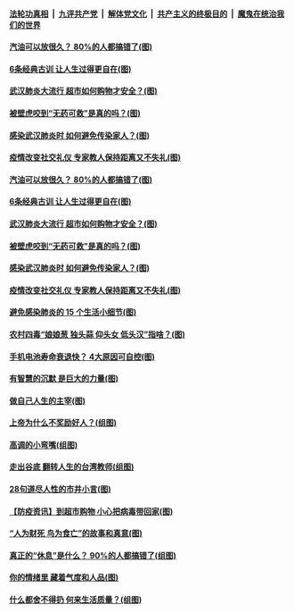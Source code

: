 ####  [法轮功真相](../../../../basic/blob/master/README.md?t=04150830) &nbsp;|&nbsp; [九评共产党](../../../../9ping.md/blob/master/README.md?t=04150830) &nbsp;|&nbsp; [解体党文化](../../../../jtdwh.md/blob/master/README.md?t=04150830)  &nbsp;|&nbsp; [共产主义的终极目的](../../../../gczydzjmd.md/blob/master/README.md?t=04150830) &nbsp;|&nbsp; [魔鬼在统治我们的世界](../../../../mgztzwmdsj.md/blob/master/README.md?t=04150830) 

#### [汽油可以放很久？ 80%的人都搞错了(图)](../pages/p8/929697.md?t=04150830) 

#### [6条经典古训 让人生过得更自在(图)](../pages/p8/929196.md?t=04150830) 

#### [武汉肺炎大流行 超市如何购物才安全？(图)](../pages/p8/929743.md?t=04150830) 

#### [被壁虎咬到“无药可救”是真的吗？(图)](../pages/p8/929619.md?t=04150830) 

#### [感染武汉肺炎时 如何避免传染家人？(图)](../pages/p8/929542.md?t=04150830) 

#### [疫情改变社交礼仪 专家教人保持距离又不失礼(图)](../pages/p8/929673.md?t=04150830) 

#### [汽油可以放很久？ 80%的人都搞错了(图)](../pages/p8/929697.md?t=04150830) 

#### [6条经典古训 让人生过得更自在(图)](../pages/p8/929196.md?t=04150830) 

#### [武汉肺炎大流行 超市如何购物才安全？(图)](../pages/p8/929743.md?t=04150830) 

#### [被壁虎咬到“无药可救”是真的吗？(图)](../pages/p8/929619.md?t=04150830) 

#### [感染武汉肺炎时 如何避免传染家人？(图)](../pages/p8/929542.md?t=04150830) 

#### [疫情改变社交礼仪 专家教人保持距离又不失礼(图)](../pages/p8/929673.md?t=04150830) 

#### [避免感染肺炎的 15 个生活小细节(图)](../pages/p8/929540.md?t=04150830) 

#### [农村四毒“娘娘葱 独头蒜 仰头女 低头汉”指啥？(图)](../pages/p8/929621.md?t=04150830) 

#### [手机电池寿命衰退快？ 4大原因可自控(图)](../pages/p8/929486.md?t=04150830) 

#### [有智慧的沉默 是巨大的力量(图)](../pages/p8/929184.md?t=04150830) 

#### [做自己人生的主宰(图)](../pages/p8/929173.md?t=04150830) 

#### [上帝为什么不奖励好人？(组图)](../pages/p8/928996.md?t=04150830) 

#### [高调的小弯嘴(组图)](../pages/p8/929468.md?t=04150830) 

#### [走出谷底 翻转人生的台湾教师(组图)](../pages/p8/929453.md?t=04150830) 

#### [28句道尽人性的市井小言(图)](../pages/p8/929232.md?t=04150830) 

#### [【防疫资讯】到超市购物 小心把病毒带回家(图)](../pages/p8/929221.md?t=04150830) 

#### [“人为财死 鸟为食亡”的故事和真意(图)](../pages/p8/929187.md?t=04150830) 

#### [真正的“休息”是什么？ 90%的人都搞错了(组图)](../pages/p8/929390.md?t=04150830) 

#### [你的情绪里 藏着气度和人品(图)](../pages/p8/928992.md?t=04150830) 

#### [什么都舍不得扔 何来生活质量？(组图)](../pages/p8/929295.md?t=04150830) 

